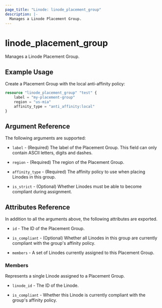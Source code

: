 ```yaml
---
page_title: "Linode: linode_placement_group"
description: |-
  Manages a Linode Placement Group.
---
```


# linode\_placement\_group

Manages a Linode Placement Group.

## Example Usage

Create a Placement Group with the local anti-affinity policy:

```terraform
resource "linode_placement_group" "test" {
    label = "my-placement-group"
    region = "us-mia"
    affinity_type = "anti_affinity:local"
}
```

## Argument Reference

The following arguments are supported:

* `label` - (Required) The label of the Placement Group. This field can only contain ASCII letters, digits and dashes.

* `region` - (Required) The region of the Placement Group.

* `affinity_type` - (Required) The affinity policy to use when placing Linodes in this group.

* `is_strict` - (Optional) Whether Linodes must be able to become compliant during assignment.

## Attributes Reference

In addition to all the arguments above, the following attributes are exported.

* `id` - The ID of the Placement Group.

* `is_compliant` - (Optional) Whether all Linodes in this group are currently compliant with the group's affinity policy.

* `members` - A set of Linodes currently assigned to this Placement Group.

### Members

Represents a single Linode assigned to a Placement Group.

* `linode_id` - The ID of the Linode.

* `is_compliant` - Whether this Linode is currently compliant with the group's affinity policy.
